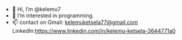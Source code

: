 - 👋 Hi, I’m @kelemu7
- 👀 I’m interested in programming.
- 📫 contact on
      Gmail: kelemuketsela77@gmail.com
      LinkedIn:https://www.linkedin.com/in/kelemu-ketsela-3644771a0
       
<!---
kelemu7/kelemu7 is a ✨ special ✨ repository because its `README.md` (this file) appears on your GitHub profile.
You can click the Preview link to take a look at your changes.
--->
